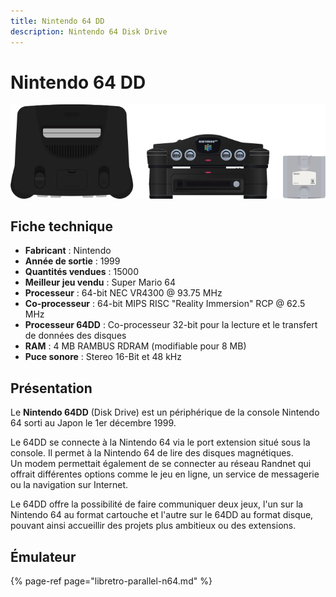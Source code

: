 ```yaml
---
title: Nintendo 64 DD
description: Nintendo 64 Disk Drive
---
```


# Nintendo 64 DD

![](/migration-images/emulateurs/consoles-de-salon/nintendo-64-dd/image%20%28137%29.png)

## Fiche technique

* **Fabricant** : Nintendo
* **Année de sortie** : 1999
* **Quantités vendues** : 15000
* **Meilleur jeu vendu** : Super Mario 64
* **Processeur** : 64-bit NEC VR4300 @ 93.75 MHz
* **Co-processeur** : 64-bit MIPS RISC "Reality Immersion" RCP @ 62.5 MHz
* **Processeur 64DD** : Co-processeur 32-bit pour la lecture et le transfert de données des disques
* **RAM** : 4 MB RAMBUS RDRAM \(modifiable pour 8 MB\)
* **Puce sonore**  : Stereo 16-Bit et 48 kHz

## Présentation

Le **Nintendo 64DD** \(Disk Drive\) est un périphérique de la console Nintendo 64 sorti au Japon le 1er décembre 1999.

Le 64DD se connecte à la Nintendo 64 via le port extension situé sous la console. Il permet à la Nintendo 64 de lire des disques magnétiques.   
Un modem permettait également de se connecter au réseau Randnet qui offrait différentes options comme le jeu en ligne, un service de messagerie ou la navigation sur Internet.

Le 64DD offre la possibilité de faire communiquer deux jeux, l'un sur la Nintendo 64 au format cartouche et l'autre sur le 64DD au format disque, pouvant ainsi accueillir des projets plus ambitieux ou des extensions.

## Émulateur

{% page-ref page="libretro-parallel-n64.md" %}

